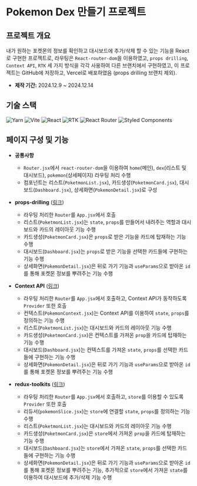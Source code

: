 # Pokemon Dex 만들기 프로젝트

## 프로젝트 개요
내가 원하는 포켓몬의 정보를 확인하고 대시보드에 추가/삭제 할 수 있는 기능을 React로 구현한 프로젝트로, 라우팅은 `React-router-dom`을 이용하였고, `props drilling`, `Context API`, `RTK` 세 가지 방식을 각각 사용하여 다른 브랜치에서 구현하였고, 이 프로젝트는 GitHub에 저장하고, Vercel로 배포하였음 (props drilling 브랜치 제외).

- **제작 기간:** 2024.12.9 ~ 2024.12.14

## 기술 스택
![Yarn](https://img.shields.io/badge/Yarn-2C8EBB?style=flat&logo=yarn&logoColor=white) ![Vite](https://img.shields.io/badge/Vite-646CFF?style=flat&logo=vite&logoColor=white) ![React](https://img.shields.io/badge/React-61DAFB?style=flat&logo=react&logoColor=black) ![RTK](https://img.shields.io/badge/Redux_Toolkit-764ABC?style=flat&logo=redux&logoColor=white) ![React Router](https://img.shields.io/badge/React_Router-CA4245?style=flat&logo=react-router&logoColor=white) ![Styled Components](https://img.shields.io/badge/Styled_Components-DB7093?style=flat&logo=styled-components&logoColor=white)

## 페이지 구성 및 기능
- **공통사항**
  * `Router.jsx`에서 `react-router-dom`을 이용하여 `home`(메인), `dex`(리스트 및 대시보드), `pokemon`(상세페이지) 라우팅 처리 수행
  * 컴포넌트는 리스트(`PoketmonList.jsx`), 카드생성(`PoketmonCard.jsx`), 대시보드(`Dashboard.jsx`), 상세화면(`PokemonDetail.jsx`)로 구성

- **props-drilling** ([링크](https://github.com/kimmunsik20240905/poketmonProject/tree/props-drilling))
  * 라우팅 처리한 `Router`를 `App.jsx`에서 호출
  * 리스트(`PoketmonList.jsx`)는 `state`, `props`를 만들어서 내려주는 역할과 대시보드와 카드의 레이아웃 기능 수행
  * 카드생성(`PoketmonCard.jsx`)은 `props`로 받은 기능을 카드에 탑재하는 기능 수행
  * 대시보드(`Dashboard.jsx`)는 `props`로 받은 기능을 선택한 카드들에 구현하는 기능 수행
  * 상세화면(`PokemonDetail.jsx`)은 뒤로 가기 기능과 `useParams`으로 받아온 `id`를 통해 포켓몬 정보를 뿌려주는 기능 수행 

- **Context API** ([링크](https://poketmon-project-delta.vercel.app/))
  * 라우팅 처리한 `Router`를 `App.jsx`에서 호출하고, Context API가 동작하도록 `Provider` 또한 호출
  * 컨텍스트(`PokemonContext.jsx`)는 Context API를 이용하여 `state`, `props`를 정의하는 기능 수행
  * 리스트(`PoketmonList.jsx`)는 대시보드와 카드의 레이아웃 기능 수행
  * 카드생성(`PoketmonCard.jsx`)은 컨텍스트를 가져온 `prop`을 카드에 탑재하는 기능 수행
  * 대시보드(`Dashboard.jsx`)는 컨텍스트를 가져온 `state`, `props`를 선택한 카드들에 구현하는 기능 수행
  * 상세화면(`PokemonDetail.jsx`)은 뒤로 가기 기능과 `useParams`으로 받아온 `id`를 통해 포켓몬 정보를 뿌려주는 기능 수행 

- **redux-toolkits** ([링크](https://poketmon-project-redux.vercel.app/))
  * 라우팅 처리한 `Router`를 `App.jsx`에서 호출하고, `store`를 이용할 수 있도록 `Provider` 또한 호출
  * 리듀서(`pokemonSlice.jsx`)는 `store`에 연결할 `state`, `props`를 정의하는 기능 수행
  * 리스트(`PoketmonList.jsx`)는 대시보드와 카드의 레이아웃 기능 수행
  * 카드생성(`PoketmonCard.jsx`)은 `store`에서 가져온 `prop`을 카드에 탑재하는 기능 수행
  * 대시보드(`Dashboard.jsx`)는 `store`에서 가져온 `state`, `props`를 선택한 카드들에 구현하는 기능 수행
  * 상세화면(`PokemonDetail.jsx`)은 뒤로 가기 기능과 `useParams`으로 받아온 `id`를 통해 포켓몬 정보를 뿌려주는 기능, 추가적으로 `store`에서 가져온 `state`를 이용하여 대시보드에 추가/삭제 기능 수행 
